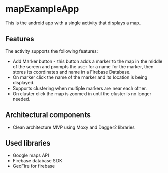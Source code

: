 # mapExampleApp
This is the android app with a single activity that displays a map.

## Features

The activity supports the following features:
- Add Marker button - this button adds a marker to the map in the
middle of the screen and prompts the user for a name for the marker,
then stores its coordinates and name in a Firebase Database.
- On marker click the name of the marker and its location is being displayed.
- Supports clustering when multiple markers are near each other.
- On cluster click the map is zoomed in until the cluster is no longer needed.

## Architectural components

- Clean architecture MVP using Moxy and Dagger2 libraries

## Used libraries

- Google maps API
- Firebase database SDK
- GeoFire for firebase

